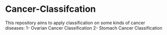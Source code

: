 # Cancer-Classifcation
This repository aims to apply classification on some kinds of cancer diseases: 
1- Ovarian Cancer Classification
2- Stomach Cancer Classification
